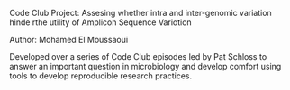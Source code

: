 
Code Club Project: Assesing whether intra and inter-genomic variation hinde rthe utility of Amplicon Sequence Variotion

Author: Mohamed El Moussaoui

Developed over a series of Code Club episodes led by Pat Schloss to answer an important question in microbiology and develop comfort using tools to develop reproducible research practices.

